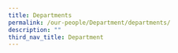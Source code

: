 ```yaml
---
title: Departments
permalink: /our-people/Department/departments/
description: ""
third_nav_title: Department
---
```

